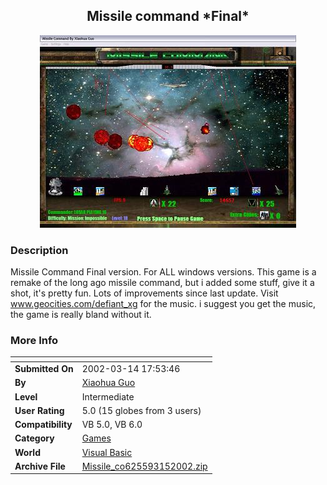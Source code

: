 ﻿<div align="center">

## Missile command \*Final\*

<img src="PIC2002315220425230.JPG">
</div>

### Description

Missile Command Final version. For ALL windows versions. This game is a remake of the long ago missile command, but i added some stuff, give it a shot, it's pretty fun. Lots of improvements since last update. Visit www.geocities.com/defiant_xg for the music. i suggest you get the music, the game is really bland without it.
 
### More Info
 


<span>             |<span>
---                |---
**Submitted On**   |2002-03-14 17:53:46
**By**             |[Xiaohua Guo](https://github.com/Planet-Source-Code/PSCIndex/blob/master/ByAuthor/xiaohua-guo.md)
**Level**          |Intermediate
**User Rating**    |5.0 (15 globes from 3 users)
**Compatibility**  |VB 5\.0, VB 6\.0
**Category**       |[Games](https://github.com/Planet-Source-Code/PSCIndex/blob/master/ByCategory/games__1-38.md)
**World**          |[Visual Basic](https://github.com/Planet-Source-Code/PSCIndex/blob/master/ByWorld/visual-basic.md)
**Archive File**   |[Missile\_co625593152002\.zip](https://github.com/Planet-Source-Code/xiaohua-guo-missile-command-final__1-32734/archive/master.zip)








